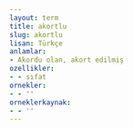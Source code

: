 ```yaml
---
layout: term
title: akortlu
slug: akortlu
lisan: Türkçe
anlamlar:
- Akordu olan, akort edilmiş
ozellikler:
- - sıfat
ornekler:
- - ''
orneklerkaynak:
- - ''
---
```

